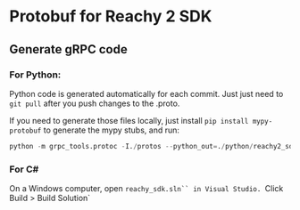 # Protobuf for Reachy 2 SDK

## Generate gRPC code

### For Python:

Python code is generated automatically for each commit. Just just need to `git pull` after you push changes to the .proto.

If you need to generate those files locally, just install `pip install mypy-protobuf` to generate the mypy stubs, and run:

```python
python -m grpc_tools.protoc -I./protos --python_out=./python/reachy2_sdk_api --grpc_python_out=./python/reachy2_sdk_api --mypy_out=./python/reachy2_sdk_api --mypy_grpc_out=./python/reachy2_sdk_api  ./protos/*.proto
```

### For C#

On a Windows computer, open `reachy_sdk.sln`` in Visual Studio.
`Click Build > Build Solution`